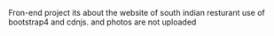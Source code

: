 Fron-end project its about the website of south indian resturant 
use of bootstrap4 and cdnjs.
and photos are not uploaded 
